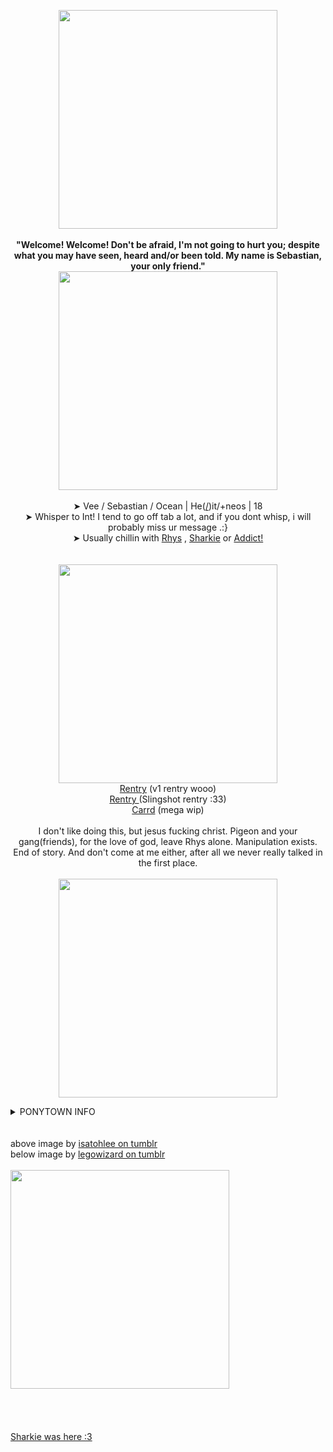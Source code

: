<p align="center">
<img src="https://64.media.tumblr.com/3caf066fbf51c99316769ef7e4b9f392/86c13b276455d81f-8b/s540x810/595ef0a665dabe439f13bc6f393c840cd77aa9d0.jpg" width="350px">
<br><br><b>"Welcome! Welcome! Don't be afraid, I'm not going to hurt you; despite what you may have seen, heard and/or been told. My name is Sebastian, your only friend."</b>
<br><img src="https://64.media.tumblr.com/225fbdb4e0a4c95f2ba59153dfa0adc8/3a9adf60716557fd-42/s400x600/5f0a3e29256d75106ca0c043aff7f30a5b1e22cd.gifv" width="350px">
<br><br>➤ Vee / Sebastian / Ocean | He(<a href="https://en.pronouns.page/@Diddles">/</a>)it/+neos | 18
<br>➤ Whisper to Int! I tend to go off tab a lot, and if you dont whisp, i will probably miss ur message .:}
<br>➤ Usually chillin with <a href="https://github.com/RIDLEYISM">Rhys</a> , <a href="https://github.com/Sharksters">Sharkie</a> or <a href="https://rentry.co/addict-is-your-host">Addict!</a>
<br> 
<br>
<br><img src="https://64.media.tumblr.com/225fbdb4e0a4c95f2ba59153dfa0adc8/3a9adf60716557fd-42/s400x600/5f0a3e29256d75106ca0c043aff7f30a5b1e22cd.gifv" width="350px">
  <br> <a href="https://rentry.co/Blood-is-fuel_Hell-is-full">Rentry</a> (v1 rentry wooo)
<br> <a href="https://rentry.co/SI1ngshot"> Rentry </a> (Slingshot rentry :33) 
  <br> <a href="https://oceavnn.carrd.co/">Carrd</a> (mega wip)

<br>
<br> I don't like doing this, but jesus fucking christ. Pigeon and your gang(friends), for the love of god, leave Rhys alone. Manipulation exists. End of story. And don't come at me either, after all we never really talked in the first place.
<br>
<br><img src="https://64.media.tumblr.com/225fbdb4e0a4c95f2ba59153dfa0adc8/3a9adf60716557fd-42/s400x600/5f0a3e29256d75106ca0c043aff7f30a5b1e22cd.gifv" width="350px">
<br>
<details>
<summary>PONYTOWN INFO</summary>
<br>
Hi!! I've already touched on a bit of this, but here's some extra info for you who's decided to read this far down. 
<br> I don't take PT seriously, and i also do not RP! I'm not online as much as i used to be, but when i am you're completely free to C+H or INT! Usually i put pt on in the bg while i do other stuff (Usually youtube) and occasionally pop in, So usually it's better to whisper for me to notice! 
<br><br> I am completely fine with INSPIRATION taken from my ponies! However, please don't like... completely copy them. I'm not gonna hunt you down if you do but i can't say the same about my friends/j 
<br><br> Generally, i will only block or hide someone who is making me uncomfy. this is.. rare (My blocked list is completely empty chat), but it can happen. If you come up to me just to start drama, make overly sexual advances, are unreasonably mean to myself or other people, or sometimes just talk too much about a topic that makes me uncomfy, i will probably hide you. Repeat offenders or major offenders will get the block. 
<br><br> <image src="https://file.garden/ZfRta4uUh3asFRHD/pony-town-%F0%9F%AB%A7%20--%20playin%20jsab%2C%20again-trot-blinking-padded-ponyplush-2x.gif" width="100px">
<image src="https://file.garden/ZfRta4uUh3asFRHD/pony-town-%F0%9F%92%A5%20--%20PARALYZED%20%E2%9A%A1%F0%9F%8C%95-trot-blinking-padded-2x.gif" width="100px">
<image src="https://file.garden/ZfRta4uUh3asFRHD/pony-town-%F0%9F%92%89%F0%9F%A9%B8%E2%9B%93%20-%20fistfighting%20seek-trot-blinking-padded-2x.gif" width="100px">
<image src="https://file.garden/ZfRta4uUh3asFRHD/pony-town-%F0%9F%A9%B7%F0%9F%92%9B%F0%9F%A9%B5%20--%20Arting%2C%20W2Int-trot-blinking-padded-toy317-2x.gif" width="100px">
<image src="https://file.garden/ZfRta4uUh3asFRHD/pony-town-%F0%9F%8C%8A%F0%9F%90%9F%20_%20shakes%20bf%20like%20maraca-trot-blinking-padded-2x.gif" width="100px">
<image src="https://file.garden/ZfRta4uUh3asFRHD/pony-town-%F0%9F%8E%89%20watching%20yt%20yayy%20%5Bmv%5D-trot-blinking-padded-toy312-2x.gif" width="100px">
<image src="https://file.garden/ZfRta4uUh3asFRHD/pony-town-%F0%9F%93%81%F0%9F%A6%88%20_%20The%20Saboteur%20%5Bmv_kin%5D-trot-blinking-padded-ponyplush-2x.gif" width="100px">
<image src="https://file.garden/ZfRta4uUh3asFRHD/pony-town-%F0%9F%A7%B8%F0%9F%A9%B7%20_%20fandom%20iwec_%20ig_%20%5Bkin%5D-trot-blinking-padded-2x.gif" width="100px">
<image src="https://file.garden/ZfRta4uUh3asFRHD/pony-town-%F0%9F%93%81%F0%9F%A6%88%20_%20collapses%20%5Bmv_kin%5D-trot-blinking-padded-2x.gif" width="125px">
<br><br>  feel free to look at <a href="https://rentry.co/ptsillyfangtutorial"> This Rentry </a> for a tutorial of the fang used on my sebastian skins! Might make this rentry a collection of ponytown tutorials i've learned about/figured out...
</details>
<br>
<br> above image by <a href="https://www.tumblr.com/isatohlee">isatohlee on tumblr</a>
<br> below image by <a href="https://www.tumblr.com/legowizard">legowizard on tumblr</a>
<br>
<br>
<img src="https://64.media.tumblr.com/83e6104959e13488c485afacd24ddd2f/a6f253213ff5759d-aa/s2048x3072/4eb5dbe638cbfdacb69e1c0fb4c00a3a2082d52f.jpg" width="350px">
<br>
<br>
<br>
<br>
<br>
<a href="https://github.com/Sharksters">Sharkie was here :3</a>
